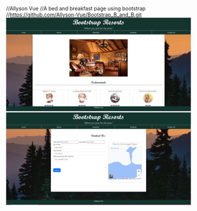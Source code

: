 //Allyson Vue
//A bed and breakfast page using bootstrap
//https://github.com/Allyson-Vue/Bootstrap_B_and_B.git
![Homepage Screenshot](HomepageScreenshot.JPG)
![Contact Us Screenshot](ContactusScreenshot.JPG)